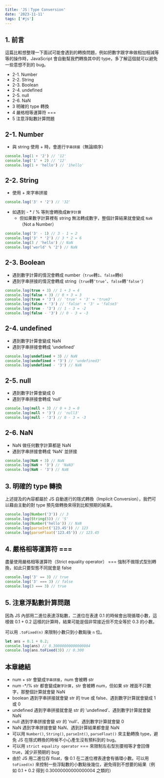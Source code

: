 ```yaml
---
title: 'JS｜Type Conversion'
date: '2023-11-11'
tags: ['#js']
---
```


## 1. 前言

這篇比較想整理一下面試可能會遇到的轉換問題，例如把數字跟字串做相加相減等等的操作時，JavaScript 會自動幫我們轉換其中的 type，多了解這個就可以避免一些意想不到的 bug。

- 2-1. Number
- 2-2. String
- 2-3. Boolean
- 2-4. undefined
- 2-5. null
- 2-6. NaN
- 3 明確的 type 轉換
- 4 嚴格相等運算符 ===
- 5 注意浮點數計算問題

## 2-1. Number

- 與 string 使用 + 時，會進行`字串拼接`（無論順序）

```jsx
console.log(1 + '2') // '12'
console.log('1' + 2) // '12'
console.log(1 + 'hello') // '1hello'
```

## 2-2. String

- 使用 + 來字串拼接

```jsx
console.log('3' + '2') // '32'
```

- 如遇到 - * / % 等則會轉換成`數字計算`
    - 但如果數字計算裡有 string 無法轉成數字，整個計算結果就會變成 `NaN` （Not a Number）

```jsx
console.log('3' - 1) // 3 - 1 = 2
console.log('3' * '2') // 3 * 2 = 6
console.log(3 / 'hello') // NaN
console.log('world' % '2') // NaN
```

## 2-3. Boolean

- 遇到數字計算的情況會轉成 number（`true`轉`1`、`false`轉`0`）
- 遇到字串拼接的情況會轉成 string（`true`轉`’true’`、`false`轉`’false'`）

```jsx
console.log(true + 3) // 1 + 3 = 4
console.log(false + 3) // 0 + 3 = 3
console.log(true + '3') // 'true' + '3' = 'true3'
console.log(false + '3') // 'false' + '3' = 'false3'
console.log(true - '3') // 1 - 3 = -2
console.log(false - '3') // 0 - 3 = -3
```

## 2-4. undefined

- 遇到數字計算會變成 NaN
- 遇到字串拼接會轉成 ‘undefined’

```jsx
console.log(undefined + 3) // NaN
console.log(undefined + '3') // 'undefined3'
console.log(undefined - '3') // NaN
```

## 2-5. null

- 遇到數字計算會變成 0
- 遇到字串拼接會轉成 ‘null’

```jsx
console.log(null + 3) // 0 + 3 = 0
console.log(null + '3') // 'null3'
console.log(null - '3') // 0 - 3 = -3
```

## 2-6. NaN

- NaN 做任何數字計算都是 NaN
- 遇到字串拼接會轉成 ‘NaN’ 並拼接

```jsx
console.log(NaN + 3) // NaN
console.log(NaN + '3') // 'NaN3'
console.log(NaN - '3') // NaN
```

## 3. 明確的 type 轉換

上述提及的內容都屬於 JS 自動進行的隱式轉換（Implicit Conversion），我們可以藉由主動的對 type 預先做轉換來得到比較預期的結果。

```jsx
console.log(Number('3')) // 3
console.log(String(5)) // '5'
console.log(Number('hello')) // NaN
console.log(parseInt('123.45')) // 123
console.log(parseFloat('123.45')) // 123.45
```

## 4. 嚴格相等運算符 ===

盡量使用嚴格相等運算符（Strict equality operator） === 強制不做隱式型別轉換，如此只要型態不同就會是 false

```jsx
console.log('3' == 3) // true
console.log('3' === 3) // false
console.log(3 === 3) // true
```

## 5. 注意浮點數計算問題

因為 JS 內部用二進位表達浮點數，二進位在表達 0.1 的時候會出現循環小數，這樣做 0.1 + 0.2 這樣的計算時，結果可能是個非常接近但不完全等於 0.3 的小數。

可以用 `.toFixed(n)` 來限制小數只到小數點後 `n` 位。

```jsx
let ans = 0.1 + 0.2;
console.log(ans) // 0.30000000000000004
console.log(ans.toFixed(3)) // 0.300
```

## 本章總結

- num + str 會變成`字串拼接`，num 會被轉 str
- num -*/% str 都會變成`數字計算`，str 會被轉 num，但如果 str 裡面不只數字，那整個計算就會變 NaN
- boolean 遇到字串拼接就會變 str 的 true 或 false、遇到數字計算就會變成 1 或 0
- undefined 遇到字串拼接就會是 str 的 ’undefined’、遇到數字計算就會變 NaN
- null 遇到字串拼接會變 str 的 ‘null’、遇到數字計算就會變 0
- NaN 遇到字串拼接會變 NaN、遇到計算結果都會是 NaN
- 可以用 `Number()`, `String()`, `parseInt()`, `parseFloat()` 來主動轉換 type，避免 JS 在隱式轉換的時候不小心產生沒有預料到的 bug。
- 可以用 `strict equality operator` === 來限制左右型別要相等才會回傳 true，減少非預期的 bug
- 由於 JS 用二進位存 float，像 0.1 在二進位裡表達會有循環小數。可以用 `toFixed(n)` 來控制一些浮點數的小數點後幾位，避免得到不想要的結果（例如 0.1 + 0.2 得到 0.30000000000000004 之類的）